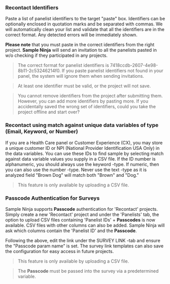 ### Recontact Identifiers

Paste a list of panelist identifiers to the target "paste" box. Identifiers can be optionally enclosed in quotation marks and be separated with commas. We will automatically clean your list and validate that all the identifiers are in the correct format. Any detected errors will be immediately shown. 

**Please note** that you must paste in the correct identifiers from the right project. **Sample Ninja** will send an invitation to all the panelists pasted in w/o checking if they participated in any projects.

> The correct format for panelist identifiers is 7418ccdb-2607-4e98-8b11-2c53246214f0. If you paste panelist identifiers not found in your panel, the system will ignore them when sending invitations.

> At least one identifier must be valid, or the project will not save.

> You cannot remove identifiers from the project after submitting them. However, you can add more identifiers by pasting more. If you accidentally saved the wrong set of identifiers, could you take the project offline and start over?

### Recontact using match against unique data variables of type (Email, Keyword, or Number)

If you are a Health Care panel or Customer Experience (CX), you may store a unique customer ID or NPI (National Provider Identification USA Only) in the data variables. You can use these IDs to find sample by selecting match against data variable values you supply in a CSV file. If the ID number is alphanumeric, you should always use the keyword -type. If numeric, then you can also use the number -type. Never use the text -type as it is analyzed field "Brown Dog" will match both "Brown" and "Dog."

> This feature is only available by uploading a CSV file.

### Passcode Authentication for Surveys

Sample Ninja supports **Passcode** authentication for 'Recontact' projects. Simply create a new 'Recontact' project and under the 'Panelists' tab, the option to upload CSV files containing 'Panelist IDs' + **Passcodes** is now available. CSV files with other columns can also be added. Sample Ninja will ask which columns contain the 'Panelist ID' and the **Passcode**.

Following the above, edit the link under the SURVEY LINK -tab and ensure the "Passcode param name” is set. The survey link templates can also save the configuration for easy access in future projects.

> This feature is only available by uploading a CSV file.

> The **Passcode** must be passed into the survey via a predetermined variable.
